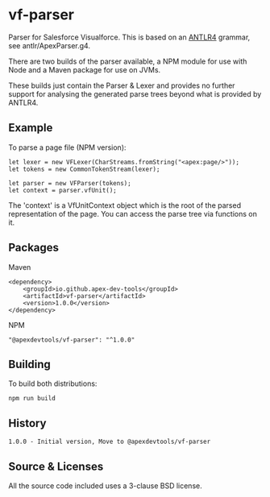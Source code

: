 # vf-parser

Parser for Salesforce Visualforce. This is based on an [ANTLR4](https://www.antlr.org/) grammar, see antlr/ApexParser.g4.

There are two builds of the parser available, a NPM module for use with Node and a Maven package for use on JVMs.

These builds just contain the Parser & Lexer and provides no further support for analysing the generated parse trees beyond what is provided by ANTLR4.

## Example

To parse a page file (NPM version):

    let lexer = new VFLexer(CharStreams.fromString("<apex:page/>"));
    let tokens = new CommonTokenStream(lexer);

    let parser = new VFParser(tokens);
    let context = parser.vfUnit();

The 'context' is a VfUnitContext object which is the root of the parsed representation of the page. You can access the parse tree via functions on it.

## Packages

Maven

    <dependency>
        <groupId>io.github.apex-dev-tools</groupId>
        <artifactId>vf-parser</artifactId>
        <version>1.0.0</version>
    </dependency>

NPM

    "@apexdevtools/vf-parser": "^1.0.0"

## Building

To build both distributions:

    npm run build

## History

    1.0.0 - Initial version, Move to @apexdevtools/vf-parser

## Source & Licenses

All the source code included uses a 3-clause BSD license.
